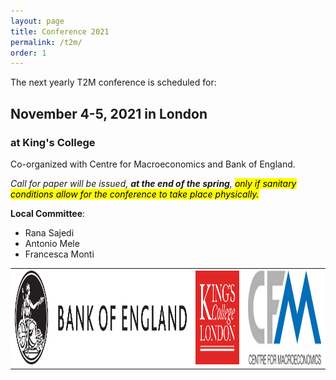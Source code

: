 ```yaml
---
layout: page
title: Conference 2021
permalink: /t2m/
order: 1
---
```


The next yearly T2M conference is scheduled for:

## November 4-5, 2021 in London


### at King's College

Co-organized with Centre for Macroeconomics and Bank of England.

<em>Call for paper will be issued, __at the end of the spring__, <mark>only if sanitary conditions allow for the conference to take place physically.</mark></em>

__Local Committee__:
- Rana Sajedi
- Antonio Mele
- Francesca Monti



<table style="width:100%" >
	<th style="background-color: white">
		<img src="/assets/img/logos/boe.svg" height=150 alt="BOE" >
	</th>
    <th style="background-color: white">
		<img src="/assets/img/logos/kcl.png" height=150 alt="KCL" >
	</th>	
    <th style="background-color: white">
		<img src="/assets/img/logos/cfm.jpg" height=150 alt="CfM ">
	</th>
</table>